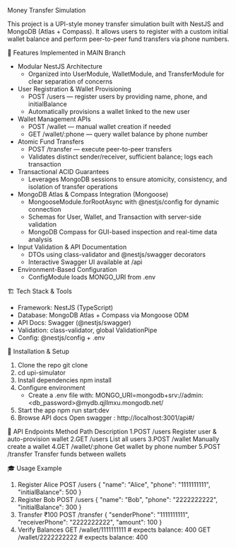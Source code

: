  Money Transfer Simulation

This project is a UPI-style money transfer simulation built with NestJS and MongoDB (Atlas + Compass). It allows users to register with a custom initial wallet balance and perform peer-to-peer fund transfers via phone numbers.

🔧 Features Implemented in MAIN Branch
* Modular NestJS Architecture
    * Organized into UserModule, WalletModule, and TransferModule for clear separation of concerns
* User Registration & Wallet Provisioning
    * POST /users — register users by providing name, phone, and initialBalance
    * Automatically provisions a wallet linked to the new user
* Wallet Management APIs
    * POST /wallet — manual wallet creation if needed
    * GET /wallet/:phone — query wallet balance by phone number
* Atomic Fund Transfers
    * POST /transfer — execute peer-to-peer transfers
    * Validates distinct sender/receiver, sufficient balance; logs each transaction
* Transactional ACID Guarantees
    * Leverages MongoDB sessions to ensure atomicity, consistency, and isolation of transfer operations
* MongoDB Atlas & Compass Integration (Mongoose)
    * MongooseModule.forRootAsync with @nestjs/config for dynamic connection
    * Schemas for User, Wallet, and Transaction with server-side validation
    * MongoDB Compass for GUI-based inspection and real-time data analysis
* Input Validation & API Documentation
    * DTOs using class-validator and @nestjs/swagger decorators
    * Interactive Swagger UI available at /api
* Environment-Based Configuration
    * ConfigModule loads MONGO_URI from .env

🏗️ Tech Stack & Tools
* Framework: NestJS (TypeScript)
* Database: MongoDB Atlas + Compass via Mongoose ODM
* API Docs: Swagger (@nestjs/swagger)
* Validation: class-validator, global ValidationPipe
* Config: @nestjs/config + .env

🚀 Installation & Setup
1. Clone the repo git clone <repo-url>
2. cd upi-simulator
3. Install dependencies npm install
4. Configure environment
    * Create a .env file with: MONGO_URI=mongodb+srv://admin:<db_password>@mydb.qjllmxu.mongodb.net/
5. Start the app npm run start:dev
6. Browse API docs Open swagger : http://localhost:3001/api#/
  

📜 API Endpoints
Method	Path	Description
1.POST	/users	Register user & auto-provision wallet
2.GET	/users	List all users
3.POST	/wallet	Manually create a wallet
4.GET	/wallet/:phone	Get wallet by phone number
5.POST	/transfer	Transfer funds between wallets

🎓 Usage Example
1. Register Alice POST /users
 { "name": "Alice", "phone": "1111111111", "initialBalance": 500 }
2. Register Bob POST /users
   { "name": "Bob", "phone": "2222222222", "initialBalance": 300 }
3. Transfer ₹100 POST /transfer
  { "senderPhone": "1111111111", "receiverPhone": "2222222222", "amount": 100 }
4. Verify Balances
GET /wallet/1111111111  # expects balance: 400
GET /wallet/2222222222  # expects balance: 400
